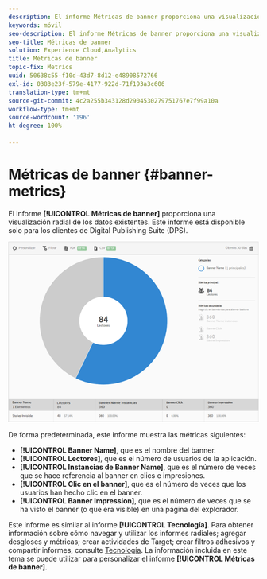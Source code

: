 ```yaml
---
description: El informe Métricas de banner proporciona una visualización de destello solar de los datos existentes. Este informe está disponible solo para los clientes de Digital Publishing Suite (DPS).
keywords: móvil
seo-description: El informe Métricas de banner proporciona una visualización de destello solar de los datos existentes. Este informe está disponible solo para los clientes de Digital Publishing Suite (DPS).
seo-title: Métricas de banner
solution: Experience Cloud,Analytics
title: Métricas de banner
topic-fix: Metrics
uuid: 50638c55-f10d-43d7-8d12-e48908572766
exl-id: 0383e23f-579e-4177-922d-71f193a3c606
translation-type: tm+mt
source-git-commit: 4c2a255b343128d2904530279751767e7f99a10a
workflow-type: tm+mt
source-wordcount: '196'
ht-degree: 100%

---
```


# Métricas de banner {#banner-metrics}

El informe **[!UICONTROL Métricas de banner]** proporciona una visualización radial de los datos existentes. Este informe está disponible solo para los clientes de Digital Publishing Suite (DPS).

![](assets/dps_banner_name.png)

De forma predeterminada, este informe muestra las métricas siguientes:

* **[!UICONTROL Banner Name]**, que es el nombre del banner.
* **[!UICONTROL Lectores]**, que es el número de usuarios de la aplicación.
* **[!UICONTROL Instancias de Banner Name]**, que es el número de veces que se hace referencia al banner en clics e impresiones.
* **[!UICONTROL Clic en el banner]**, que es el número de veces que los usuarios han hecho clic en el banner.
* **[!UICONTROL Banner Impression]**, que es el número de veces que se ha visto el banner (o que era visible) en una página del explorador.

Este informe es similar al informe **[!UICONTROL Tecnología]**. Para obtener información sobre cómo navegar y utilizar los informes radiales; agregar desgloses y métricas; crear actividades de Target; crear filtros adhesivos y compartir informes, consulte [Tecnología](/help/using/usage/reports-technology.md). La información incluida en este tema se puede utilizar para personalizar el informe **[!UICONTROL Métricas de banner]**.
